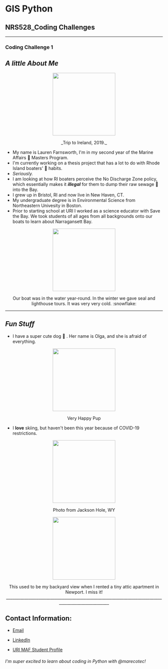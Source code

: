 # GIS Python
## NRS528_Coding Challenges
---------------------------


### **Coding Challenge 1**

## *A little About Me*
<p align="center">
<img src="https://scontent-bos3-1.xx.fbcdn.net/v/t1.0-9/90198183_10217122612485913_5189572639743541248_n.jpg?_nc_cat=105&ccb=2&_nc_sid=09cbfe&_nc_ohc=_DPrDkUrnAwAX870ScY&_nc_ht=scontent-bos3-1.xx&oh=daf3fff9884ec028fcf9f64efba241f8&oe=60419D57" width="200" height="200" />
  <p align="center">  
_Trip to Ireland, 2019._

* My name is Lauren Farnsworth, I'm in my second year of the Marine Affairs :ocean: Masters Program. 
* I'm currently working on a thesis project that has a lot to do with Rhode Island boaters' :toilet: habits.
* _Seriously._
* I am looking at how RI boaters perceive the No Discharge Zone policy, which essentially makes it _**illegal**_ for them to dump their raw sewage :poop: into the Bay.
* I grew up in Bristol, RI and now live in New Haven, CT.
* My undergraduate degree is in Environmental Science from Northeastern Univesity in Boston.
* Prior to starting school at URI I worked as a science educator with Save the Bay. We took students of all ages from all backgrounds onto our boats to learn about Narragansett Bay.
<p align="center">
<img src="https://scontent-bos3-1.xx.fbcdn.net/v/t1.0-9/12743721_10205770700015196_796221561630944052_n.jpg?_nc_cat=104&ccb=2&_nc_sid=a9b1d2&_nc_ohc=UAkfOWtQUg4AX-RWFC6&_nc_oc=AQlxh983cDoVw0yz9JmJzHnWfCZ-WhWBQ3pXHvpnrXqN8xojhRaeBgY769V21QE73V10RMLjwvP1dK2DHLqCKP-q&_nc_ht=scontent-bos3-1.xx&oh=5e34b15e4ae27acdeb56ebfba89dbaf1&oe=60439284" width="200" height ="200" />
  <p align="center">
Our boat was in the water year-round. In the winter we gave seal and lighthouse tours. It was very very cold. :snowflake: 
    
__________________________________________________________________________________________________________________________________
    
## *Fun Stuff* 

* I have a super cute dog :dog: . Her name is Olga, and she is afraid of everything.
<p align="center">
<img src="https://scontent-bos3-1.xx.fbcdn.net/v/t1.0-9/72124833_10215782321739482_2277936734085840896_o.jpg?_nc_cat=105&ccb=2&_nc_sid=730e14&_nc_ohc=bAHdbNZ_AowAX_j9Ua_&_nc_ht=scontent-bos3-1.xx&oh=7c54416b51c11f7833138b9d2cf189d8&oe=60439190" width="200" height="200" /> 
  <p align="center">
Very Happy Pup

* I **love** skiing, but haven't been this year because of COVID-19 restrictions.
<p align="center">
<img src="https://scontent-bos3-1.xx.fbcdn.net/v/t1.0-9/52905296_10214148849023685_1026937405006938112_o.jpg?_nc_cat=102&ccb=2&_nc_sid=84a396&_nc_ohc=Y43x18-5AuUAX9_kJWC&_nc_ht=scontent-bos3-1.xx&oh=f5574e9d9a85247d3cfc88b358b01768&oe=6042D924" width="200" height="200" />
  <p align="center">
Photo from Jackson Hole, WY
<p align="center">
<img src="https://scontent-bos3-1.xx.fbcdn.net/v/t1.0-9/69527869_10215500572575929_2785012465816043520_n.jpg?_nc_cat=111&ccb=2&_nc_sid=19026a&_nc_ohc=SPqsFRaNEacAX9bcrDP&_nc_ht=scontent-bos3-1.xx&oh=7f7320fcf376c350b56e38c672e35143&oe=6042D2FB" width="200" height="200" /> 
  <p align="center">
This used to be my backyard view when I rented a tiny attic apartment in Newport. I miss it!
_______________________________________________________________________________________________________
    
## Contact Information:
* [Email](laurenfarnsworth9@gmail.com)

* [LinkedIn](https://www.linkedin.com/in/lauren-farnsworth-072b8530/)

* [URI MAF Student Profile](https://web.uri.edu/maf/2021/02/03/lauren-farnsworth/)


###### I'm super excited to learn about coding in Python with @marecotec!  

